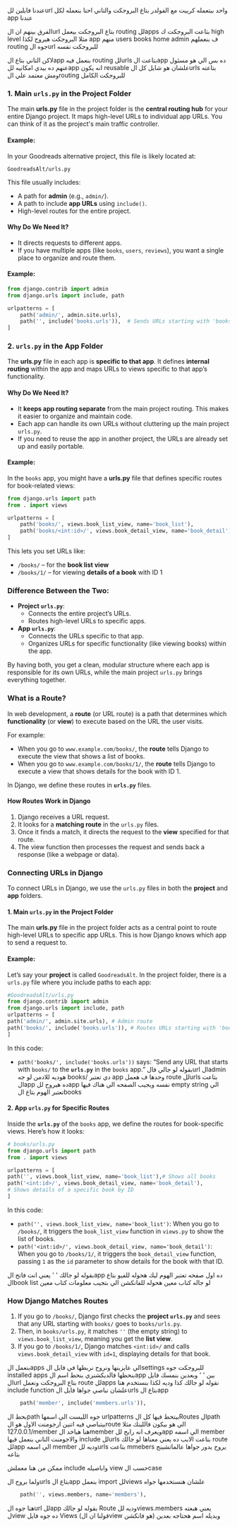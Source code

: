 عندنا فايلين للurl واحد بيتعمله كرييت مع الفولدر بتاع البروجكت 
والتاني احنا بنعمله لكل app عندنا

الفرق بينهم ان الurl بتاع البروجكت بيعمل routing للapps بتاعت البروجكت ك high level
مثلا البروجكت هيروح لكذا app منهم users books home admin 
ف بنعملهم routing جوه الurl للبروجكت نفسه

لاكن التاني بتاع الapp بنعمل فيه routing للurls بتاعت الapp ده بس 
الي هو مسئول عنهم
ده بيدي امكانيه للapp انه يكون reusable علشان هو شايل كل الurls بتاعته ومش معتمد علي الrouting للبروجكت الكامل 


### 1. **Main `urls.py` in the Project Folder**

The main **urls.py** file in the project folder is the **central routing hub** for your entire Django project. It maps high-level URLs to individual app URLs. You can think of it as the project's main traffic controller.

#### Example:

In your Goodreads alternative project, this file is likely located at:

```
GoodreadsAlt/urls.py
```

This file usually includes:

- A path for **admin** (e.g., `admin/`).
- A path to include **app URLs** using `include()`.
- High-level routes for the entire project.

#### Why Do We Need It?

- It directs requests to different apps.
- If you have multiple apps (like `books`, `users`, `reviews`), you want a single place to organize and route them.

#### Example:
```python
from django.contrib import admin
from django.urls import include, path

urlpatterns = [
    path('admin/', admin.site.urls),
    path('', include('books.urls')),  # Sends URLs starting with 'books/' to books/urls.py
]
```

### 2. **`urls.py` in the App Folder**

The **urls.py** file in each app is **specific to that app**. It defines **internal routing** within the app and maps URLs to views specific to that app’s functionality.

#### Why Do We Need It?

- It **keeps app routing separate** from the main project routing. This makes it easier to organize and maintain code.
- Each app can handle its own URLs without cluttering up the main project `urls.py`.
- If you need to reuse the app in another project, the URLs are already set up and easily portable.

#### Example:

In the `books` app, you might have a **urls.py** file that defines specific routes for book-related views:

```python
from django.urls import path
from . import views

urlpatterns = [
    path('books/', views.book_list_view, name='book_list'),
    path('books/<int:id>/', views.book_detail_view, name='book_detail'),  # URL to view a specific book by ID
]
```
This lets you set URLs like:

- `/books/` – for the **book list view**
- `/books/1/` – for viewing **details of a book** with ID 1

### Difference Between the Two:

- **Project `urls.py`**:
    - Connects the entire project’s URLs.
    - Routes high-level URLs to specific apps.
- **App `urls.py`**:
    - Connects the URLs specific to that app.
    - Organizes URLs for specific functionality (like viewing books) within the app.

By having both, you get a clean, modular structure where each app is responsible for its own URLs, while the main project `urls.py` brings everything together.


### What is a Route?

In web development, a **route** (or URL route) is a path that determines which **functionality** (or **view**) to execute based on the URL the user visits.

For example:

- When you go to `www.example.com/books/`, the **route** tells Django to execute the view that shows a list of books.
- When you go to `www.example.com/books/1/`, the **route** tells Django to execute a view that shows details for the book with ID 1.

In Django, we define these routes in **`urls.py`** files.

#### How Routes Work in Django

1. Django receives a URL request.
2. It looks for a **matching route** in the `urls.py` files.
3. Once it finds a match, it directs the request to the **view** specified for that route.
4. The view function then processes the request and sends back a response (like a webpage or data).

### Connecting URLs in Django

To connect URLs in Django, we use the `urls.py` files in both the **project** and **app** folders.

#### 1. **Main `urls.py` in the Project Folder**

The main **urls.py** file in the project folder acts as a central point to route high-level URLs to specific app URLs. This is how Django knows which app to send a request to.

#### Example:

Let’s say your **project** is called `GoodreadsAlt`. In the project folder, there is a `urls.py` file where you include paths to each app:

```python
#GoodreadsAlt/urls.py
from django.contrib import admin 
from django.urls import include, path  
urlpatterns = [ 
path('admin/', admin.site.urls), # Admin route
path('books/', include('books.urls')), # Routes URLs starting with 'books/' to books app 
]
```
In this code:

- `path('books/', include('books.urls'))` says: “Send any URL that starts with `books/` to the **`urls.py`** in the `books` app.”
بقوله لو جالي فالurl الadmin هوديه للادمن 
لو جه books/ دي تعتبر app وحدها ف هعمل route للurls بتاعت الapp ده 
هيروح للapp نفسه ويجيب الصفحه الي هناك فيها empty string الي تعتبر الهوم بتاع الbooks


#### 2. **App `urls.py` for Specific Routes**

Inside the **`urls.py`** of the `books` app, we define the routes for book-specific views. Here’s how it looks:

```python
# books/urls.py
from django.urls import path
from . import views

urlpatterns = [
path('', views.book_list_view, name='book_list'),# Shows all books
path('<int:id>/', views.book_detail_view, name='book_detail'),
# Shows details of a specific book by ID
]

```
In this code:

- `path('', views.book_list_view, name='book_list')`: When you go to `/books/`, it triggers the `book_list_view` function in `views.py` to show the list of books.
- `path('<int:id>/', views.book_detail_view, name='book_detail')`: When you go to `/books/1/`, it triggers the `book_detail_view` function, passing `1` as the `id` parameter to show details for the book with that ID.

بقوله لو جالك ' ' يعني انت فاتح الapp ده اول صفحه تعتبر الهوم ليك 
هحوله للفيو بتاع الbook list 
لو جاله كتاب معين هحوله للفانكشن الي بتجيب معلومات كتاب معين 

### How Django Matches Routes

1. If you go to `/books/`, Django first checks the **project `urls.py`** and sees that any URL starting with `books/` goes to `books/urls.py`.
2. Then, in `books/urls.py`, it matches `''` (the empty string) to `views.book_list_view`, meaning you get the **list view**.
3. If you go to `/books/1/`, Django matches `<int:id>/` and calls `views.book_detail_view` with `id=1`, displaying details for that book.



بنعمل الapps الي عايزينها 
ونروح نربطها في فايل الsettings للبروجكت جوه installed apps بنحطها فالديكشنري 
بنحط اسم الapp بين ' ' 
وبعدين بنمسك فايل الurl بتاع البروجكت 
ونعمل route للapps 
نقوله لو جالك كذا وديه لكذا 
بنستخدم هنا include function علشان نباصي جواها فايل الurls بتاع الapp 
```python
    path('member', include('members.urls')),
```
بحط الpath جوه الليست الي اسمها urlpatterns 
بيتحط فيها كل الRoutes 
الpath بيتباصي فيه اتنين ارجومنت 
الاول هو الroute الي هو بيكون فاللينك مثلا 127.0.0.1/member 
هنا هياخد الmember ويعرف انه رايح للapp الي اسمه member 
والاجومنت التاني بنعمل فيها include للurls بتاعت الابب ده
يعني معناها لو جالك route للapp الي اسمه member وديه للurls بتاعت mmebers يروح يدور جواها عالماتشينج بتاعه 

ممكن من هنا معملش include واباصيله view 
حسب الcase 

ولما بروح الurls بتاع الapp بنعمل import للviews علشان هنستخدمها جواه 
```python
    path('', views.members, name='members'),
```
هنا جوه الurl للapp بقوله لو جالك Route وديه للviews.members 
يعني هبعته لview ده جوه فايل Views (قولنا ان الview هو فانكشن)
وبديله اسم هحتاجه بعدين 

